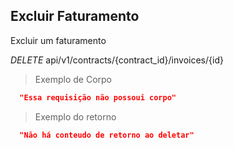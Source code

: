 ## Excluir Faturamento

Excluir um faturamento

<div class="api-endpoint">
  <div class="endpoint-data">
    <i class="label label-get">DELETE</i>
      api/v1/contracts/{contract_id}/invoices/{id}
  </div>
</div>


> Exemplo de Corpo

```json
  "Essa requisição não possoui corpo"
```

> Exemplo do retorno

```json
  "Não há conteudo de retorno ao deletar"
```